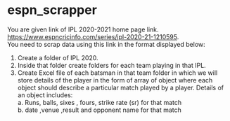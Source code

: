 # espn_scrapper
You are given link of IPL 2020-2021 home page link. https://www.espncricinfo.com/series/ipl-2020-21-1210595. </br>
You need to scrap data using this link in the format displayed below:</br>

 1. Create a folder of IPL 2020.</br>
2. Inside that folder create folders for each team playing in that IPL.</br>
3. Create Excel file of each batsman in that team folder in which we will store details of the player in the form of array of object where each object should describe a particular match played by a player. Details of an object includes:</br>
  a. Runs, balls, sixes , fours, strike rate (sr) for that match</br>
  b. date ,venue ,result and opponent name for that match</br>
